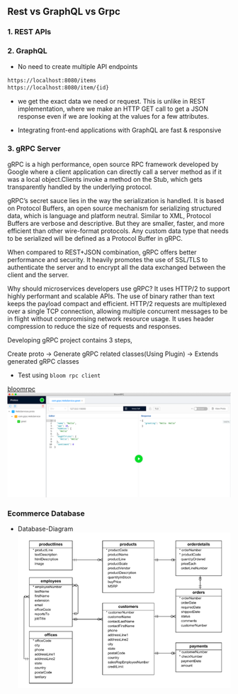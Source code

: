 ## Rest vs GraphQL vs Grpc

### 1. REST APIs

### 2. GraphQL

- No need to create multiple API endpoints
  
```html
https://localhost:8080/items 
https://localhost:8080/item/{id}
```

- we get the exact data we need or request. This is unlike in REST implementation, where we make an HTTP GET call to get a JSON response even if we are looking at the values for a few attributes.

- Integrating front-end applications with GraphQL are fast & responsive

### 3. gRPC Server
gRPC is a high performance, open source RPC framework developed by Google where a client application can directly call a server method as if it was a local object.Clients invoke a method on the Stub, which gets transparently handled by the underlying protocol.

gRPC’s secret sauce lies in the way the serialization is handled. It is based on Protocol Buffers, an open source mechanism for serializing structured data, which is language and platform neutral. Similar to XML, Protocol Buffers are verbose and descriptive. But they are smaller, faster, and more efficient than other wire-format protocols. Any custom data type that needs to be serialized will be defined as a Protocol Buffer in gRPC.

When compared to REST+JSON combination, gRPC offers better performance and security. It heavily promotes the use of SSL/TLS to authenticate the server and to encrypt all the data exchanged between the client and the server.

Why should microservices developers use gRPC? It uses HTTP/2 to support highly performant and scalable APIs. The use of binary rather than text keeps the payload compact and efficient. HTTP/2 requests are multiplexed over a single TCP connection, allowing multiple concurrent messages to be in flight without compromising network resource usage. It uses header compression to reduce the size of requests and responses.

Developing gRPC project contains 3 steps,

Create proto -> Generate gRPC related classes(Using Plugin) -> Extends generated gRPC classes

- Test using `bloom rpc client`

[bloomrpc](https://github.com/uw-labs/bloomrpc)
![bloomrpc request](grpc-server/client.png)

### Ecommerce Database

- Database-Diagram
![Database-Diagram](db/Database-Diagram.png)
